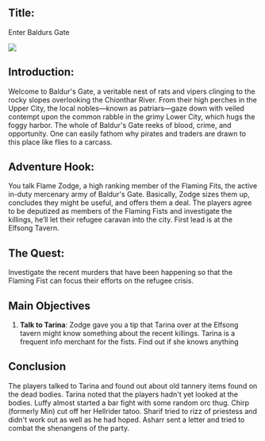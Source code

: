 ## Title:
Enter Baldurs Gate

![](https://static.wikia.nocookie.net/forgottenrealms/images/c/cf/Basilisk_Gate_CLB.jpg/revision/latest/scale-to-width-down/1200?cb=20220606171414)

## Introduction:
Welcome to Baldur's Gate, a veritable nest of rats and vipers clinging to the rocky slopes overlooking the Chionthar River. From their high perches in the Upper City, the local nobles—known as patriars—gaze down with veiled contempt upon the common rabble in the grimy Lower City, which hugs the foggy harbor. The whole of Baldur's Gate reeks of blood, crime, and opportunity. One can easily fathom why pirates and traders are drawn to this place like flies to a carcass.
## Adventure Hook:
You talk Flame Zodge, a high ranking member of the Flaming Fits, the active in-duty mercenary army of Baldur's Gate. Basically, Zodge sizes them up, concludes they might be useful, and offers them a deal. The players agree to be deputized as members of the Flaming Fists and investigate the killings, he’ll let their refugee caravan into the city. First lead is at the Elfsong Tavern.

## The Quest: 
Investigate the recent murders that have been happening so that the Flaming Fist can focus their efforts on the refugee crisis. 

## Main Objectives

1. **Talk to Tarina**: Zodge gave you a tip that Tarina over at the Elfsong tavern might know something about the recent killings. Tarina is a frequent info merchant for the fists. Find out if she knows anything 

## Conclusion
The players talked to Tarina and found out about old tannery items found on the dead bodies. Tarina noted that the players hadn't yet looked at the bodies. Luffy almost started a bar fight with some random orc thug. Chirp (formerly Min) cut off her Hellrider tatoo. Sharif tried to rizz of priestess and didn't work out as well as he had hoped. Asharr sent a letter and tried to combat the shenangens of the party.

